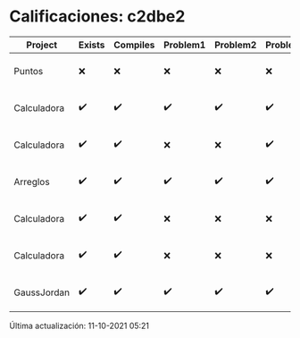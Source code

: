 # Calificaciones: c2dbe2
|Project|Exists|Compiles|Problem1|Problem2|Problem3|Extra|CommitHash|CommitDate|CheckDate|Comments|DueDate|Grade|
|-|-|-|-|-|-|-|-|-|-|-|-|-|
|Puntos|❌|❌|❌|❌|❌|❌|NA|NA|11-10-2021 05:21:18|No se encontró el archivo en PracticasComputacionI/Puntos/Punto.cpp|15-10-2021 21:00:00|5.0|
|Calculadora|✔️|✔️|✔️|✔️|✔️|✔️|7b81ab0f10eb6f226918cd7f7df93c668c050d3b|24-09-2021 10:16:18|24-09-2021 11:32:25|nan|17-09-2021 21:00:00|10.0|
|Calculadora|✔️|✔️|❌|❌|✔️|✔️|dc419b0ff4f7982223adddcb5fde3d374b1a42a5|23-09-2021 22:07:09|23-09-2021 23:28:42|Revisa la operación suma-No implementaste operaciones con números flotantes|17-09-2021 21:00:00|5.666666666666666|
|Arreglos|✔️|✔️|✔️|✔️|✔️|✔️|2f2a04f839ba7466fac2bb5aae397e757b05c619|22-09-2021 21:26:25|22-09-2021 21:43:31|nan|24-09-2021 21:00:00|10.0|
|Calculadora|✔️|✔️|❌|❌|❌|✔️|de431dd888196cac259e543f9022bf38c68b071f|18-09-2021 23:18:19|19-09-2021 01:21:35|Revisa la operación suma-No implementaste operaciones con números flotantes-Revisa la operación división|17-09-2021 21:00:00|6.833333333333333|
|Calculadora|✔️|✔️|❌|❌|❌|✔️|a68d0c8188d75dea3c16d34382c741481a166e39|15-09-2021 00:15:26|15-09-2021 12:49:01|Revisa la operación suma-No implementaste operaciones con números flotantes-Revisa la operación división|17-09-2021 21:00:00|7.333333333333333|
|GaussJordan|✔️|✔️|✔️|✔️|✔️|✔️|d663be620decaa8be5d4bab9aeec92892aa52bae|01-10-2021 15:26:32|01-10-2021 16:16:25|nan|01-10-2021 21:00:00|10.0|

Última actualización: 11-10-2021 05:21
